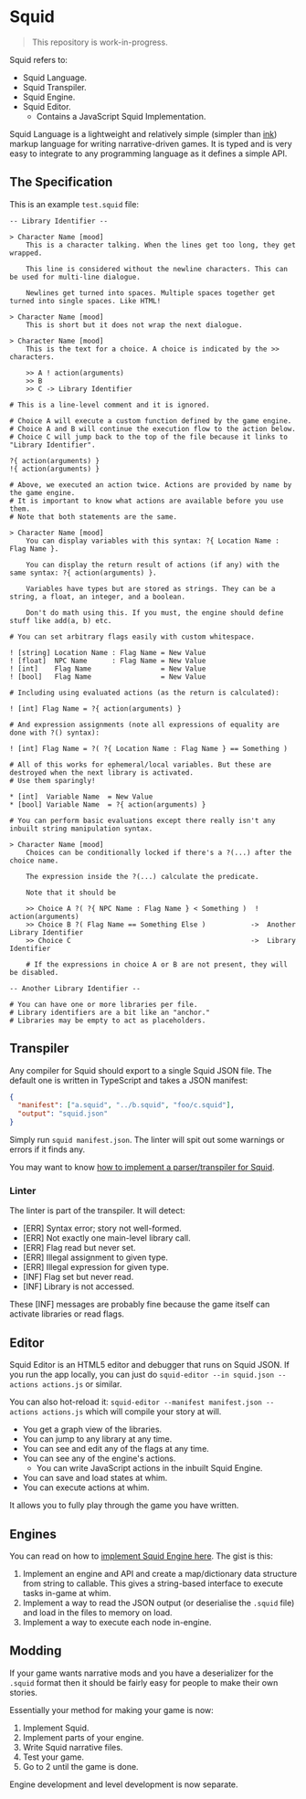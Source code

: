 # Squid

> This repository is work-in-progress.

Squid refers to:

- Squid Language.
- Squid Transpiler.
- Squid Engine.
- Squid Editor.
  - Contains a JavaScript Squid Implementation.

Squid Language is a lightweight and relatively simple (simpler than [ink](https://github.com/inkle/ink)) markup language
for writing narrative-driven games. It is typed and is very easy to integrate to any programming language as it defines
a simple API.

## The Specification

This is an example `test.squid` file:

```squid
-- Library Identifier --

> Character Name [mood]
    This is a character talking. When the lines get too long, they get wrapped.

    This line is considered without the newline characters. This can be used for multi-line dialogue.

    Newlines get turned into spaces. Multiple spaces together get turned into single spaces. Like HTML!

> Character Name [mood]
    This is short but it does not wrap the next dialogue.

> Character Name [mood]
    This is the text for a choice. A choice is indicated by the >> characters.

    >> A ! action(arguments)
    >> B
    >> C -> Library Identifier

# This is a line-level comment and it is ignored.

# Choice A will execute a custom function defined by the game engine.
# Choice A and B will continue the execution flow to the action below.
# Choice C will jump back to the top of the file because it links to "Library Identifier".

?{ action(arguments) }
!{ action(arguments) }

# Above, we executed an action twice. Actions are provided by name by the game engine.
# It is important to know what actions are available before you use them.
# Note that both statements are the same.

> Character Name [mood]
    You can display variables with this syntax: ?{ Location Name : Flag Name }.

    You can display the return result of actions (if any) with the same syntax: ?{ action(arguments) }.

    Variables have types but are stored as strings. They can be a string, a float, an integer, and a boolean.

    Don't do math using this. If you must, the engine should define stuff like add(a, b) etc.

# You can set arbitrary flags easily with custom whitespace.

! [string] Location Name : Flag Name = New Value
! [float]  NPC Name      : Flag Name = New Value
! [int]    Flag Name                 = New Value
! [bool]   Flag Name                 = New Value

# Including using evaluated actions (as the return is calculated):

! [int] Flag Name = ?{ action(arguments) }

# And expression assignments (note all expressions of equality are done with ?() syntax):

! [int] Flag Name = ?( ?{ Location Name : Flag Name } == Something )

# All of this works for ephemeral/local variables. But these are destroyed when the next library is activated.
# Use them sparingly!

* [int]  Variable Name  = New Value
* [bool] Variable Name  = ?{ action(arguments) }

# You can perform basic evaluations except there really isn't any inbuilt string manipulation syntax.

> Character Name [mood]
    Choices can be conditionally locked if there's a ?(...) after the choice name.

    The expression inside the ?(...) calculate the predicate.

    Note that it should be 

    >> Choice A ?( ?{ NPC Name : Flag Name } < Something )  !  action(arguments)
    >> Choice B ?( Flag Name == Something Else )           ->  Another Library Identifier
    >> Choice C                                            ->  Library Identifier

    # If the expressions in choice A or B are not present, they will be disabled.

-- Another Library Identifier --

# You can have one or more libraries per file.
# Library identifiers are a bit like an "anchor."
# Libraries may be empty to act as placeholders.
```

## Transpiler

Any compiler for Squid should export to a single Squid JSON file. The default one is written in TypeScript
and takes a JSON manifest:

```json
{
  "manifest": ["a.squid", "../b.squid", "foo/c.squid"],
  "output": "squid.json"
}
```

Simply run `squid manifest.json`. The linter will spit out some warnings or errors if it finds any.

You may want to know [how to implement a parser/transpiler for Squid](docs/transpiler.md).

### Linter

The linter is part of the transpiler. It will detect:

- [ERR] Syntax error; story not well-formed.
- [ERR] Not exactly one main-level library call.
- [ERR] Flag read but never set.
- [ERR] Illegal assignment to given type.
- [ERR] Illegal expression for given type.
- [INF] Flag set but never read.
- [INF] Library is not accessed.

These [INF] messages are probably fine because the game itself can activate libraries or read flags.

## Editor

Squid Editor is an HTML5 editor and debugger that runs on Squid JSON. If you run the app locally, you can just do
`squid-editor --in squid.json --actions actions.js` or similar.

You can also hot-reload it: `squid-editor --manifest manifest.json --actions actions.js` which will compile your story
at will.

- You get a graph view of the libraries.
- You can jump to any library at any time.
- You can see and edit any of the flags at any time.
- You can see any of the engine's actions.
  - You can write JavaScript actions in the inbuilt Squid Engine.
- You can save and load states at whim.
- You can execute actions at whim.

It allows you to fully play through the game you have written.

## Engines

You can read on how to [implement Squid Engine here](docs/engine.md). The gist is this:

1. Implement an engine and API and create a map/dictionary data structure from string to callable. This gives a
   string-based interface to execute tasks in-game at whim.
2. Implement a way to read the JSON output (or deserialise the `.squid` file) and load in the files to memory on
   load.
3. Implement a way to execute each node in-engine.

## Modding

If your game wants narrative mods and you have a deserializer for the `.squid` format then it should be
fairly easy for people to make their own stories.

Essentially your method for making your game is now:

1. Implement Squid.
2. Implement parts of your engine.
3. Write Squid narrative files.
4. Test your game.
5. Go to 2 until the game is done.

Engine development and level development is now separate.
